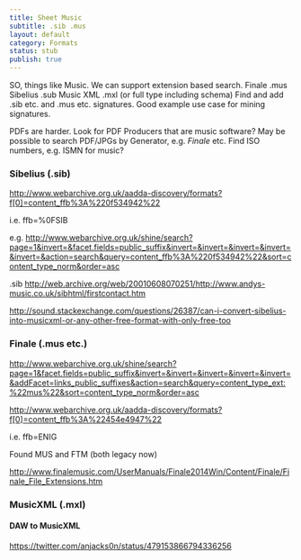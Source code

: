 ```yaml
---
title: Sheet Music
subtitle: .sib .mus
layout: default
category: Formats
status: stub
publish: true
---
```


SO, things like Music. 
We can support extension based search.
Finale .mus
Sibelius .sub
Music XML .mxl (or full type including schema)
Find and add .sib etc. and .mus etc. signatures. Good example use case for mining signatures.

PDFs are harder. Look for PDF Producers that are music software? 
May be possible to search PDF/JPGs by Generator, e.g.
*Finale*
etc.
Find ISO numbers, e.g. ISMN for music?


### Sibelius (.sib) ###

http://www.webarchive.org.uk/aadda-discovery/formats?f[0]=content_ffb%3A%220f534942%22

i.e. ffb=%0FSIB

e.g. http://www.webarchive.org.uk/shine/search?page=1&invert=&facet.fields=public_suffix&invert=&invert=&invert=&invert=&invert=&action=search&query=content_ffb%3A%220f534942%22&sort=content_type_norm&order=asc

.sib
http://web.archive.org/web/20010608070251/http://www.andys-music.co.uk/sibhtml/firstcontact.htm

http://sound.stackexchange.com/questions/26387/can-i-convert-sibelius-into-musicxml-or-any-other-free-format-with-only-free-too


### Finale (.mus etc.) ###

http://www.webarchive.org.uk/shine/search?page=1&facet.fields=public_suffix&invert=&invert=&invert=&invert=&invert=&addFacet=links_public_suffixes&action=search&query=content_type_ext:%22mus%22&sort=content_type_norm&order=asc

http://www.webarchive.org.uk/aadda-discovery/formats?f[0]=content_ffb%3A%22454e4947%22

i.e. ffb=ENIG

Found MUS and FTM (both legacy now)

http://www.finalemusic.com/UserManuals/Finale2014Win/Content/Finale/Finale_File_Extensions.htm

### MusicXML (.mxl) ###

#### DAW to MusicXML ####

https://twitter.com/anjacks0n/status/479153866794336256

